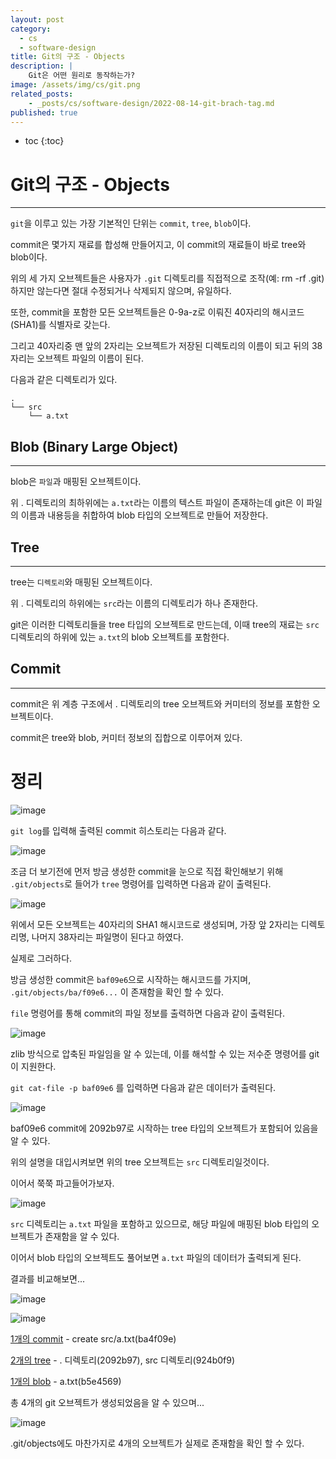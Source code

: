 ```yaml
---
layout: post
category:
  - cs
  - software-design
title: Git의 구조 - Objects
description: |
    Git은 어떤 원리로 동작하는가?
image: /assets/img/cs/git.png
related_posts:
    - _posts/cs/software-design/2022-08-14-git-brach-tag.md
published: true
---
```


* toc
{:toc}

# Git의 구조 - Objects

---

`git`을 이루고 있는 가장 기본적인 단위는 `commit`, `tree`, `blob`이다.

commit은 몇가지 재료를 합성해 만들어지고, 이 commit의 재료들이 바로 tree와 blob이다.

위의 세 가지 오브젝트들은 사용자가 `.git` 디렉토리를 직접적으로 조작(예: rm -rf .git)하지만 않는다면 절대 수정되거나 삭제되지 않으며, 유일하다.

또한, commit을 포함한 모든 오브젝트들은 0-9a-z로 이뤄진 40자리의 해시코드(SHA1)를 식별자로 갖는다.

그리고 40자리중 맨 앞의 2자리는 오브젝트가 저장된 디렉토리의 이름이 되고 뒤의 38자리는 오브젝트 파일의 이름이 된다.

다음과 같은 디렉토리가 있다.

```shell
.
└── src
    └── a.txt
```

## Blob (Binary Large Object)

---

blob은 `파일`과 매핑된 오브젝트이다.

위 . 디렉토리의 최하위에는 `a.txt`라는 이름의 텍스트 파일이 존재하는데 git은 이 파일의 이름과 내용등을 취합하여 blob 타입의 오브젝트로 만들어 저장한다.

## Tree

---

tree는 `디렉토리`와 매핑된 오브젝트이다.

위 . 디렉토리의 하위에는 `src`라는 이름의 디렉토리가 하나 존재한다.

git은 이러한 디렉토리들을 tree 타입의 오브젝트로 만드는데, 이때 tree의 재료는 `src` 디렉토리의 하위에 있는 `a.txt`의 blob 오브젝트를 포함한다.

## Commit

---

commit은 위 계층 구조에서 . 디렉토리의 tree 오브젝트와 커미터의 정보를 포함한 오브젝트이다.

commit은 tree와 blob, 커미터 정보의 집합으로 이루어져 있다.

# 정리

![image](https://user-images.githubusercontent.com/71188307/181572179-4536ada5-8afd-49a9-b4bd-e28249408483.png)

`git log`를 입력해 출력된 commit 히스토리는 다음과 같다.

![image](https://user-images.githubusercontent.com/71188307/181574214-e2040768-4126-4f65-a3a4-31a8e1b68887.png)

조금 더 보기전에 먼저 방금 생성한 commit을 눈으로 직접 확인해보기 위해 `.git/objects`로 들어가 `tree` 명령어를 입력하면 다음과 같이 출력된다.

![image](https://user-images.githubusercontent.com/71188307/181575168-cc6ef9bd-8fa1-4b88-b58d-1cbca65f5dab.png)

위에서 모든 오브젝트는 40자리의 SHA1 해시코드로 생성되며, 가장 앞 2자리는 디렉토리명, 나머지 38자리는 파일명이 된다고 하였다.

실제로 그러하다.

방금 생성한 commit은 `baf09e6`으로 시작하는 해시코드를 가지며, `.git/objects/ba/f09e6...` 이 존재함을 확인 할 수 있다.

`file` 명령어를 통해 commit의 파일 정보를 출력하면 다음과 같이 출력된다.

![image](https://user-images.githubusercontent.com/71188307/181576387-4bd4da2d-cb0f-4a13-9a4f-9fff6ed1e81e.png)

zlib 방식으로 압축된 파일임을 알 수 있는데, 이를 해석할 수 있는 저수준 명령어를 git이 지원한다.

`git cat-file -p baf09e6` 를 입력하면 다음과 같은 데이터가 출력된다.

![image](https://user-images.githubusercontent.com/71188307/181576868-61e59dd4-e1f7-4503-99d0-a33572f7efcd.png)

baf09e6 commit에 2092b97로 시작하는 tree 타입의 오브젝트가 포함되어 있음을 알 수 있다.

위의 설명을 대입시켜보면 위의 tree 오브젝트는 `src` 디렉토리일것이다.

이어서 쭉쭉 파고들어가보자.

![image](https://user-images.githubusercontent.com/71188307/181577332-78e3edfa-b7cc-473a-aca7-efac24497815.png)

`src` 디렉토리는 `a.txt` 파일을 포함하고 있으므로, 해당 파일에 매핑된 blob 타입의 오브젝트가 존재함을 알 수 있다.

이어서 blob 타입의 오브젝트도 풀어보면 `a.txt` 파일의 데이터가 출력되게 된다.

결과를 비교해보면...

![image](https://user-images.githubusercontent.com/71188307/181576868-61e59dd4-e1f7-4503-99d0-a33572f7efcd.png)

![image](https://user-images.githubusercontent.com/71188307/181577332-78e3edfa-b7cc-473a-aca7-efac24497815.png)

<u>1개의 commit</u> - create src/a.txt(ba4f09e)

<u>2개의 tree</u> - . 디렉토리(2092b97), src 디렉토리(924b0f9)

<u>1개의 blob</u> - a.txt(b5e4569)

총 4개의 git 오브젝트가 생성되었음을 알 수 있으며...

![image](https://user-images.githubusercontent.com/71188307/181575168-cc6ef9bd-8fa1-4b88-b58d-1cbca65f5dab.png)

.git/objects에도 마찬가지로 4개의 오브젝트가 실제로 존재함을 확인 할 수 있다.

